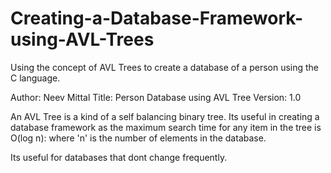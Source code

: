 # Creating-a-Database-Framework-using-AVL-Trees
Using the concept of AVL Trees to create a database of a person using the C language.

Author: Neev Mittal
Title: Person Database using AVL Tree
Version: 1.0


An AVL Tree is a kind of a self balancing binary tree. Its useful in creating a database framework as the maximum search time for any item in the tree is O(log n):
  where 'n' is the number of elements in the database.

Its useful for databases that dont change frequently.
